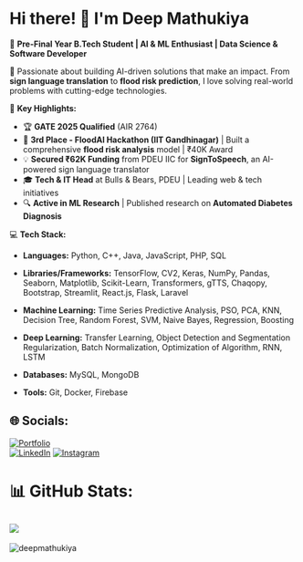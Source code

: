 # Hi there! 👋 I'm Deep Mathukiya  

🚀 **Pre-Final Year B.Tech Student | AI & ML Enthusiast | Data Science & Software Developer**  

🎯 Passionate about building AI-driven solutions that make an impact. From **sign language translation** to **flood risk prediction**, I love solving real-world problems with cutting-edge technologies.  

📌 **Key Highlights:**  
- 🏆 **GATE 2025 Qualified** (AIR 2764)  
- 🏅 **3rd Place - FloodAI Hackathon (IIT Gandhinagar)** | Built a comprehensive **flood risk analysis** model | ₹40K Award  
- 💡 **Secured ₹62K Funding** from PDEU IIC for **SignToSpeech**, an AI-powered sign language translator  
- 🎓 **Tech & IT Head** at Bulls & Bears, PDEU | Leading web & tech initiatives  
- 🔍 **Active in ML Research** | Published research on **Automated Diabetes Diagnosis**  

💻 **Tech Stack:**  
- **Languages:** Python, C++, Java, JavaScript, PHP, SQL  
- **Libraries/Frameworks:** TensorFlow, CV2, Keras, NumPy, Pandas, Seaborn, Matplotlib, Scikit-Learn, Transformers, gTTS, Chaqopy, Bootstrap, Streamlit, React.js, Flask, Laravel  
- **Machine Learning:** Time Series Predictive Analysis, PSO, PCA, KNN, Decision Tree, Random Forest, SVM, Naive Bayes, Regression, Boosting
- **Deep Learning:** Transfer Learning, Object Detection and Segmentation Regularization, Batch Normalization, Optimization of Algorithm, RNN, LSTM 

- **Databases:** MySQL, MongoDB  
- **Tools:** Git, Docker, Firebase  


## 🌐 Socials:
[![Portfolio](https://img.shields.io/badge/Portfolio-Visit-orange?logo=google-chrome)](https://deepmportfolio.web.app)  
[![LinkedIn](https://img.shields.io/badge/LinkedIn-%230077B5.svg?logo=linkedin&logoColor=white)](https://linkedin.com/in/deepmathukiya) 
[![Instagram](https://img.shields.io/badge/Instagram-%23E4405F.svg?logo=Instagram&logoColor=white)](https://instagram.com/deepsmathukiya) 


# 📊 GitHub Stats:
![](https://github-readme-stats.vercel.app/api/top-langs/?username=DeepMathukiya&theme=dark&hide_border=false&include_all_commits=true&count_private=false&layout=compact)
---
<p align="left"> <img src="https://komarev.com/ghpvc/?username=DeepMathukiya&label=Profile%20views&color=0e75b6&style=flat" alt="deepmathukiya" /> </p>

